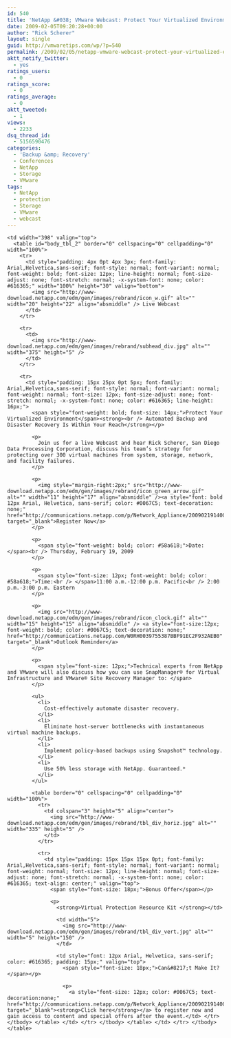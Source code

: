 ```yaml
---
id: 540
title: 'NetApp &#038; VMware Webcast: Protect Your Virtualized Environment'
date: 2009-02-05T09:20:28+00:00
author: "Rick Scherer"
layout: single
guid: http://vmwaretips.com/wp/?p=540
permalink: /2009/02/05/netapp-vmware-webcast-protect-your-virtualized-environment/
aktt_notify_twitter:
  - yes
ratings_users:
  - 0
ratings_score:
  - 0
ratings_average:
  - 0
aktt_tweeted:
  - 1
views:
  - 2233
dsq_thread_id:
  - 5156590476
categories:
  - 'Backup &amp; Recovery'
  - Conferences
  - NetApp
  - Storage
  - VMware
tags:
  - NetApp
  - protection
  - Storage
  - VMware
  - webcast
---
```

<table style="height: 638px;" border="0" cellspacing="0" cellpadding="0" width="496">
  <tr>
    <!-- content --></p> 
    
    <td width="398" valign="top">
      <table id="body_tbl_2" border="0" cellspacing="0" cellpadding="0" width="100%">
        <tr>
          <td style="padding: 4px 0pt 4px 3px; font-family: Arial,Helvetica,sans-serif; font-style: normal; font-variant: normal; font-weight: bold; font-size: 12px; line-height: normal; font-size-adjust: none; font-stretch: normal; -x-system-font: none; color: #616365;" width="100%" height="30" valign="bottom">
            <img src="http://www-download.netapp.com/edm/gen/images/rebrand/icon_w.gif" alt="" width="20" height="22" align="absmiddle" /> Live Webcast
          </td>
        </tr>
        
        <tr>
          <td>
            <img src="http://www-download.netapp.com/edm/gen/images/rebrand/subhead_div.jpg" alt="" width="375" height="5" />
          </td>
        </tr>
        
        <tr>
          <td style="padding: 15px 25px 0pt 5px; font-family: Arial,Helvetica,sans-serif; font-style: normal; font-variant: normal; font-weight: normal; font-size: 12px; font-size-adjust: none; font-stretch: normal; -x-system-font: none; color: #616365; line-height: 16px;">
            <span style="font-weight: bold; font-size: 14px;">Protect Your Virtualized Environment</span><strong><br /> Automated Backup and Disaster Recovery Is Within Your Reach</strong></p> 
            
            <p>
              Join us for a live Webcast and hear Rick Scherer, San Diego Data Processing Corporation, discuss his team’s strategy for protecting over 300 virtual machines from system, storage, network, and facility failures.
            </p>
            
            <p>
              <img style="margin-right:2px;" src="http://www-download.netapp.com/edm/gen/images/rebrand/icon_green_arrow.gif" alt="" width="11" height="17" align="absmiddle" /><a style="font: bold 12px Arial, Helvetica, sans-serif; color: #0067C5; text-decoration: none;" href="http://communications.netapp.com/p/Network_Appliance/20090219140000WL" target="_blank">Register Now</a>
            </p>
            
            <p>
              <span style="font-weight: bold; color: #58a618;">Date:</span><br /> Thursday, February 19, 2009
            </p>
            
            <p>
              <span style="font-size: 12px; font-weight: bold; color: #58a618;">Time:<br /> </span>11:00 a.m.-12:00 p.m. Pacific<br /> 2:00 p.m.-3:00 p.m. Eastern
            </p>
            
            <p>
              <img src="http://www-download.netapp.com/edm/gen/images/rebrand/icon_clock.gif" alt="" width="15" height="15" align="absmiddle" /> <a style="font-size:12px; font-weight: bold; color: #0067C5; text-decoration: none;" href="http://communications.netapp.com/W0RH0039755387BBF91EC2F932AEB0" target="_blank">Outlook Reminder</a>
            </p>
            
            <p>
              <span style="font-size: 12px;">Technical experts from NetApp and VMware will also discuss how you can use SnapManager® for Virtual Infrastructure and VMware® Site Recovery Manager to: </span>
            </p>
            
            <ul>
              <li>
                Cost-effectively automate disaster recovery.
              </li>
              <li>
                Eliminate host-server bottlenecks with instantaneous virtual machine backups.
              </li>
              <li>
                Implement policy-based backups using Snapshot™ technology.
              </li>
              <li>
                Use 50% less storage with NetApp. Guaranteed.*
              </li>
            </ul>
            
            <table border="0" cellspacing="0" cellpadding="0" width="100%">
              <tr>
                <td colspan="3" height="5" align="center">
                  <img src="http://www-download.netapp.com/edm/gen/images/rebrand/tbl_div_horiz.jpg" alt="" width="335" height="5" />
                </td>
              </tr>
              
              <tr>
                <td style="padding: 15px 15px 15px 0pt; font-family: Arial,Helvetica,sans-serif; font-style: normal; font-variant: normal; font-weight: normal; font-size: 12px; line-height: normal; font-size-adjust: none; font-stretch: normal; -x-system-font: none; color: #616365; text-align: center;" valign="top">
                  <span style="font-size: 18px;">Bonus Offer</span></p> 
                  
                  <p>
                    <strong>Virtual Protection Resource Kit </strong></td> 
                    
                    <td width="5">
                      <img src="http://www-download.netapp.com/edm/gen/images/rebrand/tbl_div_vert.jpg" alt="" width="5" height="150" />
                    </td>
                    
                    <td style="font: 12px Arial, Helvetica, sans-serif; color: #616365; padding: 15px;" valign="top">
                      <span style="font-size: 18px;">Can&#8217;t Make It?</span></p> 
                      
                      <p>
                        <a style="font-size: 12px; color: #0067C5; text-decoration:none;" href="http://communications.netapp.com/p/Network_Appliance/20090219140000WL" target="_blank"><strong>Click here</strong></a> to register now and gain access to content and special offers after the event.</td> </tr> </tbody> </table> </td> </tr> </tbody> </table> </td> </tr> </tbody> </table>